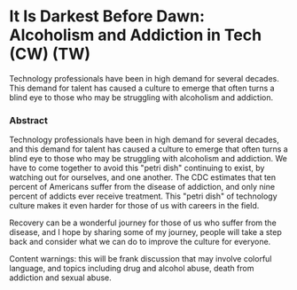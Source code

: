 # It Is Darkest Before Dawn: Alcoholism and Addiction in Tech (CW) (TW)

Technology professionals have been in high demand for several decades. This
demand for talent has caused a culture to emerge that often turns a blind eye
to those who may be struggling with alcoholism and addiction.

### Abstract

Technology professionals have been in high demand for several decades, and
this demand for talent has caused a culture to emerge that often turns a blind
eye to those who may be struggling with alcoholism and addiction. We have to
come together to avoid this "petri dish" continuing to exist, by watching out
for ourselves, and one another. The CDC estimates that ten percent of
Americans suffer from the disease of addiction, and only nine percent of
addicts ever receive treatment. This "petri dish" of technology culture makes
it even harder for those of us with careers in the field.

Recovery can be a wonderful journey for those of us who suffer from the
disease, and I hope by sharing some of my journey, people will take a step
back and consider what we can do to improve the culture for everyone.

Content warnings: this will be frank discussion that may involve colorful
language, and topics including drug and alcohol abuse, death from addiction
and sexual abuse.

